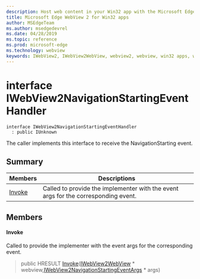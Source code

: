 ```yaml
---
description: Host web content in your Win32 app with the Microsoft Edge WebView 2 control
title: Microsoft Edge WebView 2 for Win32 apps
author: MSEdgeTeam
ms.author: msedgedevrel
ms.date: 04/28/2019
ms.topic: reference
ms.prod: microsoft-edge
ms.technology: webview
keywords: IWebView2, IWebView2WebView, webview2, webview, win32 apps, win32, edge
---
```


# interface IWebView2NavigationStartingEventHandler 

```
interface IWebView2NavigationStartingEventHandler
  : public IUnknown
```

The caller implements this interface to receive the NavigationStarting event.

## Summary

 Members                        | Descriptions
--------------------------------|---------------------------------------------
[Invoke](#invoke) | Called to provide the implementer with the event args for the corresponding event.

## Members

#### Invoke 

Called to provide the implementer with the event args for the corresponding event.

> public HRESULT [Invoke](#interface_i_web_view2_navigation_starting_event_handler_1a8c6fc057f7580bde07a7bf8d16a24eb1)([IWebView2WebView](IWebView2WebView.md#interface_i_web_view2_web_view) * webview,[IWebView2NavigationStartingEventArgs](IWebView2NavigationStartingEventArgs.md#interface_i_web_view2_navigation_starting_event_args) * args)

